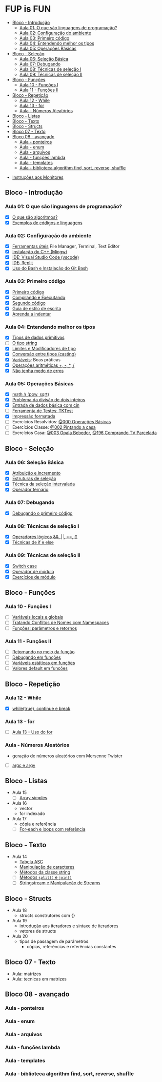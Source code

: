 # FUP is FUN

<!-- toc -->
- [Bloco - Introdução](#bloco---introdução)
  - [Aula 01: O que são linguagens de programação?](#aula-01-o-que-são-linguagens-de-programação)
  - [Aula 02: Configuração do ambiente](#aula-02-configuração-do-ambiente)
  - [Aula 03: Primeiro código](#aula-03-primeiro-código)
  - [Aula 04: Entendendo melhor os tipos](#aula-04-entendendo-melhor-os-tipos)
  - [Aula 05: Operações Básicas](#aula-05-operações-básicas)
- [Bloco - Seleção](#bloco---seleção)
  - [Aula 06: Seleção Básica](#aula-06-seleção-básica)
  - [Aula 07: Debugando](#aula-07-debugando)
  - [Aula 08: Técnicas de seleção I](#aula-08-técnicas-de-seleção-i)
  - [Aula 09: Técnicas de seleção II](#aula-09-técnicas-de-seleção-ii)
- [Bloco - Funções](#bloco---funções)
  - [Aula 10 - Funções I](#aula-10---funções-i)
  - [Aula 11 - Funções II](#aula-11---funções-ii)
- [Bloco - Repetição](#bloco---repetição)
  - [Aula 12 - While](#aula-12---while)
  - [Aula 13 - for](#aula-13---for)
  - [Aula - Números Aleatórios](#aula---números-aleatórios)
- [Bloco - Listas](#bloco---listas)
- [Bloco - Texto](#bloco---texto)
- [Bloco - Structs](#bloco---structs)
- [Bloco 07 - Texto](#bloco-07---texto)
- [Bloco 08 - avançado](#bloco-08---avançado)
  - [Aula - ponteiros](#aula---ponteiros)
  - [Aula - enum](#aula---enum)
  - [Aula - arquivos](#aula---arquivos)
  - [Aula - funções lambda](#aula---funções-lambda)
  - [Aula - templates](#aula---templates)
  - [Aula - biblioteca algorithm find, sort, reverse, shuffle](#aula---biblioteca-algorithm-find-sort-reverse-shuffle)
<!-- toc -->

- [Instruções aos Monitores](wiki/instrucoes_monitores.md)

## Bloco - Introdução

### Aula 01: O que são linguagens de programação?

- [x] [O que são algoritmos?](wiki/o_que_sao_algoritmos.md)
- [x] [Exemplos de códigos e linguagens](wiki/exemplos_de_codigos_e_linguagens.md)

### Aula 02: Configuração do ambiente

- [x] [Ferramentas úteis](wiki/ferramentas_uteis.md) File Manager, Terminal, Text Editor
- [x] [Instalação do C++ (Mingw)](wiki/configure_cpp.md)
- [x] [IDE: Visual Studio Code (vscode)](wiki/configure_vscode.md)
- [x] [IDE: Replit](wiki/configure_replit.md)
- [x] [Uso do Bash e Instalação do Git Bash](wiki/configure_bash_and_git_bash.md)

### Aula 03: Primeiro código

- [x] [Primeiro código](wiki/primeiro_codigo.md)
- [x] [Compilando e Executando](wiki/compilando.md)
- [x] [Segundo código](wiki/segundo_codigo.md)
- [x] [Guia de estilo de escrita](wiki/guia_de_estilo.md)
- [x] [Aprenda a indentar](wiki/indentacao.md)

### Aula 04: Entendendo melhor os tipos

- [x] [Tipos de dados primitivos](wiki/tipos_primitivos.md)
- [ ] [O tipo string](wiki/tipo_string.md)
- [x] [Limites e Modificadores de tipo](wiki/modificadores.md)
- [x] [Conversão entre tipos (casting)](wiki/casting.md)
- [x] [Variáveis](wiki/variaveis.md): Boas práticas
- [x] [Operações aritméticas +, -, *, /](wiki/operacoes.md)
- [x] [Não tenha medo de erros](wiki/erros_variaveis.md)

### Aula 05: Operações Básicas

- [x] [math.h (pow, sqrt)](wiki/biblioteca_math.md)
- [x] [Problema da divisão de dois inteiros](wiki/problema_divisao_inteiros.md)
- [x] [Entrada de dados básica com cin](wiki/entrada_dados.md)
- [ ] [Ferramenta de Testes: TKTest](wiki/configure_test_kit.md)
- [x] [Impressão formatada](wiki/impressao_formatada.md)
- [ ] Exercícios Resolvidos:
 [@000 Operações Básicas](https://github.com/qxcodefup/arcade/blob/master/base/000/Readme.md)
- [ ] Exercícios Classe:
 [@002 Pintando a casa](https://github.com/qxcodefup/arcade/blob/master/base/000/Readme.md)
- [ ] Exercícios Casa:
 [@003 Opala Bebedor](https://github.com/qxcodefup/arcade/blob/master/base/003/Readme.md),
 [@196 Comprando TV Parcelada](https://github.com/qxcodefup/arcade/blob/master/base/196/Readme.md)

## Bloco - Seleção

### Aula 06: Seleção Básica

- [x] [Atribuição e incremento](wiki/atribuicao_incremento.md)
- [x] [Estruturas de seleção](wiki/selecao_if_else.md)
- [x] [Técnica da seleção intervalada](wiki/selecao_tecnica_intervalos.md)
- [x] [Operador ternário](wiki/operador_ternario.md)

### Aula 07: Debugando

- [x] [Debugando o primeiro código](wiki/debugando.md)

### Aula 08: Técnicas de seleção I

- [x] [Operadores lógicos &&, ||, ==, ()](wiki/operadores_logicos.md)
- [x] [Técnicas de if e else](wiki/selecao_tecnica_agrupamento.md)

### Aula 09: Técnicas de seleção II

- [x] [Switch case](wiki/seleção_switch_case.md)
- [x] [Operador de módulo](wiki/operador_modulo.md)
- [x] [Exercícios de módulo](wiki/exercicios_modulo.md)

## Bloco - Funções

### Aula 10 - Funções I

- [ ] [Variáveis locais e globais](wiki/variaveis_locais_e_globais.md)
- [ ] [Tratando Conflitos de Nomes com Namespaces](wiki/conflitos_e_namespaces.md)
- [ ] [Funções: parâmetros e retornos](wiki/funcoes_parametros_e_retorno.md)

### Aula 11 - Funções II

- [ ] [Retornando no meio da função](wiki/retornando_no_meio_da_funcao.md)
- [ ] [Debugando em funções](wiki/debugando_em_funcoes.md)
- [ ] [Variáveis estáticas em funções](wiki/variaveis_estaticas_em_funcoes.md)
- [ ] [Valores default em funções](wiki/valores_default_em_funcoes.md)

## Bloco - Repetição

### Aula 12 - While

- [x] [while(true), continue e break](wiki/while_break_continue.md)

### Aula 13 - for

- [ ] [Aula 13 - Uso do for](wiki/repeticao_for.md)

### Aula - Números Aleatórios

- geração de números aleatórios com Mersenne Twister
- [ ] [argc e argv](wiki/argc_argv.md)

## Bloco - Listas

- Aula 15
  - [ ] [Array simples](wiki/array_simples.md)
- Aula 16
  - vector
  - for indexado
- Aula 17
  - cópia e referência
  - [ ] [For-each e loops com referência](wiki/for_each_e_loops.md)

## Bloco - Texto

- Aula 14
  - [Tabela ASC](wiki/tabela_asc2.md)
  - [Manipulação de caracteres](wiki/manipulacao_caracteres.md)
  - [Métodos da classe string](wiki/metodos_string.md)
  - [ ] [Métodos `split()` e `join()`](wiki/metodos_split_e_join.md)
  - [ ] [Stringstream e Manipulação de Streams](wiki/stringstream.md)

## Bloco - Structs

- Aula 18
  - structs construtores com {}
- Aula 19
  - introdução aos iteradores e sintaxe de iteradores
  - vetores de structs
- Aula 20
  - tipos de passagem de parâmetros
    - cópias, referências e referências constantes

## Bloco 07 - Texto

- Aula: matrizes
- Aula: tecnicas em matrizes

## Bloco 08 - avançado

### Aula - ponteiros

### Aula - enum

### Aula - arquivos

### Aula - funções lambda

### Aula - templates

### Aula - biblioteca algorithm find, sort, reverse, shuffle
